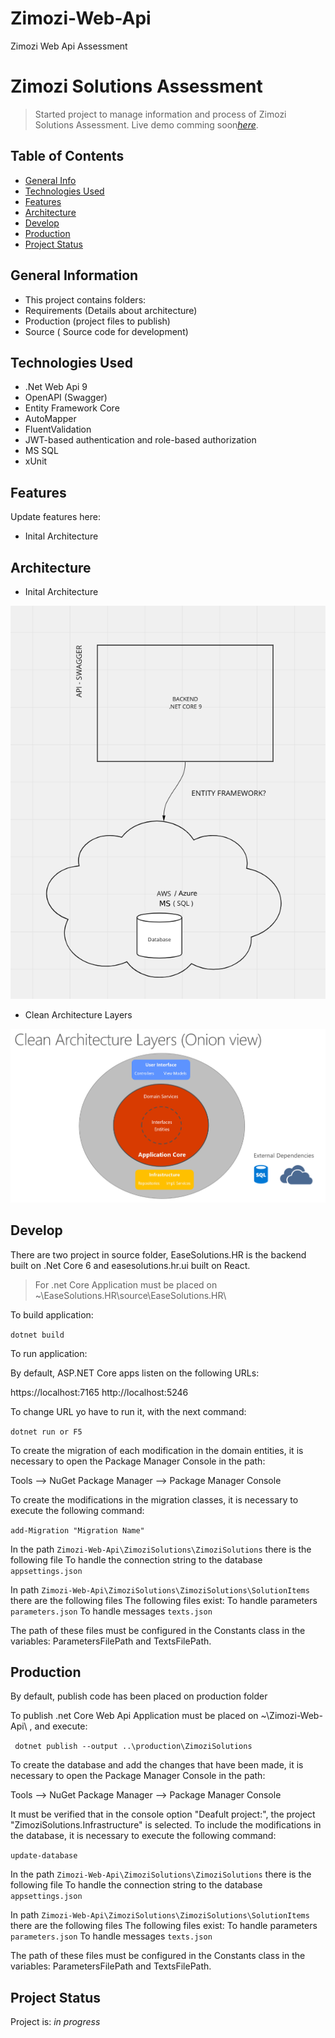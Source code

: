 # Zimozi-Web-Api
Zimozi Web Api Assessment

# Zimozi Solutions Assessment
> Started project to manage information and process of Zimozi Solutions Assessment.
> Live demo  comming soon[_here_](https://www.commingsoon.com).

## Table of Contents
* [General Info](#general-information)
* [Technologies Used](#technologies-used)
* [Features](#features)
* [Architecture](#architecture)
* [Develop](#develop)
* [Production](#production)
* [Project Status](#project-status)

## General Information
- This project contains folders: 
- Requirements (Details about architecture)
- Production (project files to publish)
- Source ( Source code for development) 


## Technologies Used
- .Net Web Api 9
- OpenAPI (Swagger)
- Entity Framework Core
- AutoMapper
- FluentValidation
- JWT-based authentication and role-based authorization
- MS SQL
- xUnit


## Features
Update features here:
- Inital Architecture


## Architecture
- Inital Architecture

![Architecture](./img/InitialArchitecture.png)

- Clean Architecture Layers

![Architecture](./img/CleanArchitectureLayers.png)

## Develop
There are two project in source folder, EaseSolutions.HR is the backend built on .Net Core 6 and easesolutions.hr.ui built on React.

>For .net Core Application must be placed on ~\EaseSolutions.HR\source\EaseSolutions.HR\

To build application:

`dotnet build`

To run application:

By default, ASP.NET Core apps listen on the following URLs:

https://localhost:7165
http://localhost:5246

To change URL yo have to run it, with the next command:

`dotnet run or F5`

To create the migration of each modification in the domain entities, it is necessary to open the Package Manager Console in the path: 

Tools --> NuGet Package Manager --> Package Manager Console

To create the modifications in the migration classes, it is necessary to execute the following command:

`add-Migration "Migration Name"`

In the path `Zimozi-Web-Api\ZimoziSolutions\ZimoziSolutions` there is the following file
To handle the connection string to the database
`appsettings.json`

In path `Zimozi-Web-Api\ZimoziSolutions\ZimoziSolutions\SolutionItems` there are the following files
The following files exist:
To handle parameters
`parameters.json`
To handle messages
`texts.json`

The path of these files must be configured in the Constants class in the variables: ParametersFilePath and TextsFilePath.

## Production

By default, publish code has been placed on production folder

To publish .net Core Web Api Application must be placed on ~\Zimozi-Web-Api\ , and execute:

` dotnet publish --output ..\production\ZimoziSolutions`

To create the database and add the changes that have been made, it is necessary to open the Package Manager Console in the path: 

Tools --> NuGet Package Manager --> Package Manager Console

It must be verified that in the console option "Deafult project:", the project "ZimoziSolutions.Infrastructure" is selected.
To include the modifications in the database, it is necessary to execute the following command:

`update-database`

In the path `Zimozi-Web-Api\ZimoziSolutions\ZimoziSolutions` there is the following file
To handle the connection string to the database
`appsettings.json`

In path `Zimozi-Web-Api\ZimoziSolutions\ZimoziSolutions\SolutionItems` there are the following files
The following files exist:
To handle parameters
`parameters.json`
To handle messages
`texts.json`

The path of these files must be configured in the Constants class in the variables: ParametersFilePath and TextsFilePath.

## Project Status
Project is: _in progress_ 
